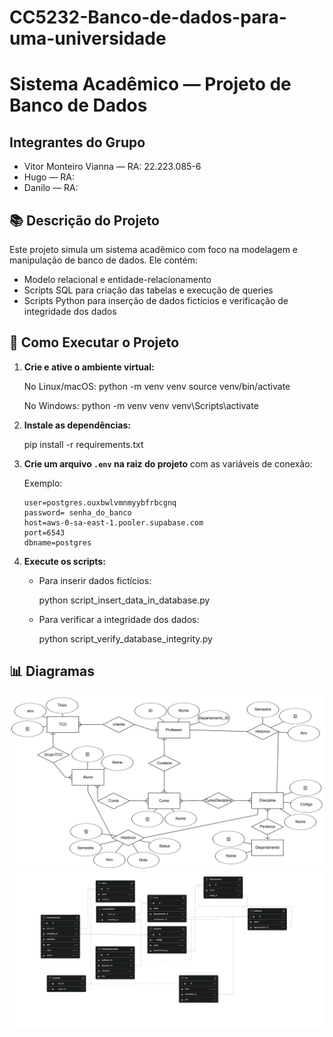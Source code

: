 # CC5232-Banco-de-dados-para-uma-universidade


# Sistema Acadêmico — Projeto de Banco de Dados

## Integrantes do Grupo

- Vitor Monteiro Vianna — RA: 22.223.085-6 
- Hugo — RA: 
- Danilo — RA: 

## 📚 Descrição do Projeto

Este projeto simula um sistema acadêmico com foco na modelagem e manipulação de banco de dados. Ele contém:

- Modelo relacional e entidade-relacionamento
- Scripts SQL para criação das tabelas e execução de queries
- Scripts Python para inserção de dados fictícios e verificação de integridade dos dados

## 🚀 Como Executar o Projeto


1. **Crie e ative o ambiente virtual:**

   No Linux/macOS:
   python -m venv venv
   source venv/bin/activate

   No Windows:
   python -m venv venv
   venv\Scripts\activate

2. **Instale as dependências:**

   pip install -r requirements.txt

3. **Crie um arquivo `.env` na raiz do projeto** com as variáveis de conexão:

   Exemplo:
    ```
    user=postgres.ouxbwlvmnmyybfrbcgnq 
    password= senha_do_banco
    host=aws-0-sa-east-1.pooler.supabase.com
    port=6543
    dbname=postgres
    ```
4. **Execute os scripts:**

   - Para inserir dados fictícios:

     python script_insert_data_in_database.py

   - Para verificar a integridade dos dados:

     python script_verify_database_integrity.py

## 📊 Diagramas

![alt text](imagens/MER.png)
![alt text](imagens/supabase-schema-ouxbwlvmnmyybfrbcgnq.png)